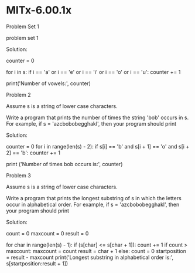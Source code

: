 # MITx-6.00.1x
Problem Set 1 


problem set 1 



Solution: 

counter = 0

for i in s:
    if i == 'a' or i == 'e' or i == 'i' or i == 'o' or i == 'u':
        counter += 1

print('Number of vowels:', counter)


Problem 2


Assume s is a string of lower case characters.

Write a program that prints the number of times the string 'bob' occurs in s. For example, if s = 'azcbobobegghakl', then your program should print




Solution: 



counter = 0
for i in range(len(s) - 2):
    if s[i] == 'b' and s[i + 1] == 'o' and s[i + 2] == 'b':
        counter += 1

print ('Number of times bob occurs is:', counter)



Problem 3


Assume s is a string of lower case characters.

Write a program that prints the longest substring of s in which the letters occur in alphabetical order. For example, if s = 'azcbobobegghakl', then your program should print



Solution: 


count = 0
maxcount = 0
result = 0

for char in range(len(s) - 1):
    if (s[char] <= s[char + 1]):
        count += 1
        if count > maxcount:
            maxcount = count
            result = char + 1
    else:
        count = 0
startposition = result - maxcount
print('Longest substring in alphabetical order is:', s[startposition:result + 1])


